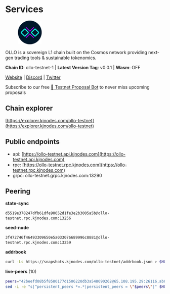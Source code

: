 # Services

<figure><img src="https://raw.githubusercontent.com/kj89/cosmos-images/main/logos/ollo.png" alt=""><figcaption></figcaption></figure>

OLLO is a sovereign L1 chain built on the Cosmos network providing  next-gen trading tools & sustainable tokenomics.

**Chain ID**: ollo-testnet-1 | **Latest Version Tag**: v0.0.1 | **Wasm**: OFF

[Website](https://www.ollostation.zone) | [Discord](https://discord.com/invite/GxBqZ9mSSm) | [Twitter](https://twitter.com/OLLOStation)



Subscribe to our free [🤖 Testnet Proposal Bot](https://t.me/kjnodes_testnet_proposal_bot) to never miss upcoming proposals


## Chain explorer
[https://explorer.kjnodes.com/ollo-testnet](https://explorer.kjnodes.com/ollo-testnet)

## Public endpoints

* api: [https://ollo-testnet.api.kjnodes.com](https://ollo-testnet.api.kjnodes.com)
* rpc: [https://ollo-testnet.rpc.kjnodes.com](https://ollo-testnet.rpc.kjnodes.com)
* grpc: ollo-testnet.grpc.kjnodes.com:13290

## Peering

**state-sync**

```text
d5519e378247dfb61dfe90652d1fe3e2b3005a5b@ollo-testnet.rpc.kjnodes.com:13256
```

**seed-node**

```text
3f472746f46493309650e5a033076689996c8881@ollo-testnet.rpc.kjnodes.com:13259
```

**addrbook**
```bash
curl -Ls https://snapshots.kjnodes.com/ollo-testnet/addrbook.json > $HOME/.ollo/config/addrbook.json
```

**live-peers** (10)
```bash
peers="42beefd08b5f8580177d1506220db3a548090262@65.108.195.29:26116,ab89596768849d679ed11a9e1848224760a278cc@83.171.248.175:32656,032845b1a798108bfc1fd91ebe5bdbbccd4a34d8@135.181.221.186:32656,cadc2b601a188aedbe4156a6eb5a81e00770bcfc@65.108.219.110:26656,da8d3ca8e1c147f0037b1c43ad3de7174f5ec1b7@209.145.59.224:26656,125b0e30f00df3ff2ee7b29b7992ed888998ad31@65.109.28.177:47656,3ea40f63890f10272201edf96d2a49e197e52091@65.108.105.48:18156,c2bc7720a610d753b037d89e6c3f58f7c718e24f@116.202.117.229:32656,cba0eacc21eaddadc8903d503b1db12dd002fd0f@65.108.226.183:18156,d5519e378247dfb61dfe90652d1fe3e2b3005a5b@65.109.68.190:13256"
sed -i -e "s|^persistent_peers *=.*|persistent_peers = \"$peers\"|" $HOME/.ollo/config/config.toml
```
